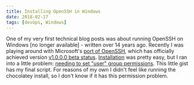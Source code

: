 ```yaml
---
title: Installing OpenSSH in Windows
date: 2018-02-17
tags: [devops, Windows]
---
```


One of my very first technical blog posts was about running OpenSSH on Windows
[no longer available] - written over 14 years ago. Recently I was playing around
with Microsoft's [port of OpenSSH](https://github.com/PowerShell/Win32-OpenSSH),
which has officially achieved version [v1.0.0.0 beta
status](https://github.com/PowerShell/Win32-OpenSSH/releases/tag/v1.0.0.0).
[Installation](https://github.com/PowerShell/Win32-OpenSSH/wiki/Install-Win32-OpenSSH)
was pretty easy, but I ran into a little problem: [needing to set "user" group
permissions](https://github.com/PowerShell/Win32-OpenSSH/issues/1035). This
little gist has my final script. For reasons of my own I didn't feel like
running the chocolatey install, so I don't know if it has this permission
problem.

<script src="https://gist.github.com/stephenfuqua/46332c46741d94dc216e1332b437012c.js"></script>
